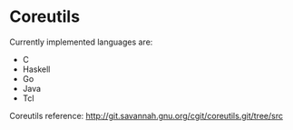 Coreutils
========

Currently implemented languages are:

* C
* Haskell
* Go
* Java
* Tcl

Coreutils reference: http://git.savannah.gnu.org/cgit/coreutils.git/tree/src
